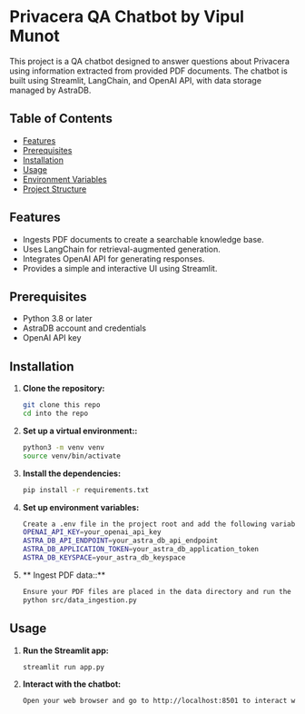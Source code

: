 # Privacera QA Chatbot by Vipul Munot

This project is a QA chatbot designed to answer questions about Privacera using information extracted from provided PDF documents. The chatbot is built using Streamlit, LangChain, and OpenAI API, with data storage managed by AstraDB.

## Table of Contents
- [Features](#features)
- [Prerequisites](#prerequisites)
- [Installation](#installation)
- [Usage](#usage)
- [Environment Variables](#environment-variables)
- [Project Structure](#project-structure)

## Features
- Ingests PDF documents to create a searchable knowledge base.
- Uses LangChain for retrieval-augmented generation.
- Integrates OpenAI API for generating responses.
- Provides a simple and interactive UI using Streamlit.

## Prerequisites
- Python 3.8 or later
- AstraDB account and credentials
- OpenAI API key

## Installation

1. **Clone the repository:**
   ```bash
   git clone this repo
   cd into the repo

2. **Set up a virtual environment::**
    ```bash
    python3 -m venv venv
    source venv/bin/activate


3. **Install the dependencies:**
    ```bash
    pip install -r requirements.txt
    

4. **Set up environment variables:**
    ```bash
    Create a .env file in the project root and add the following variables:
    OPENAI_API_KEY=your_openai_api_key
    ASTRA_DB_API_ENDPOINT=your_astra_db_api_endpoint
    ASTRA_DB_APPLICATION_TOKEN=your_astra_db_application_token
    ASTRA_DB_KEYSPACE=your_astra_db_keyspace


5. ** Ingest PDF data::**
    ```bash
    Ensure your PDF files are placed in the data directory and run the ingestion process:
    python src/data_ingestion.py

## Usage


1. **Run the Streamlit app:**
    ```bash
    streamlit run app.py

2. **Interact with the chatbot:**
    ```bash
    Open your web browser and go to http://localhost:8501 to interact with the chatbot.



